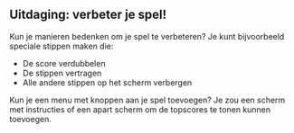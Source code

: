 ## Uitdaging: verbeter je spel!

Kun je manieren bedenken om je spel te verbeteren? Je kunt bijvoorbeeld speciale stippen maken die:

+ De score verdubbelen
+ De stippen vertragen
+ Alle andere stippen op het scherm verbergen

Kun je een menu met knoppen aan je spel toevoegen? Je zou een scherm met instructies of een apart scherm om de topscores te tonen kunnen toevoegen.